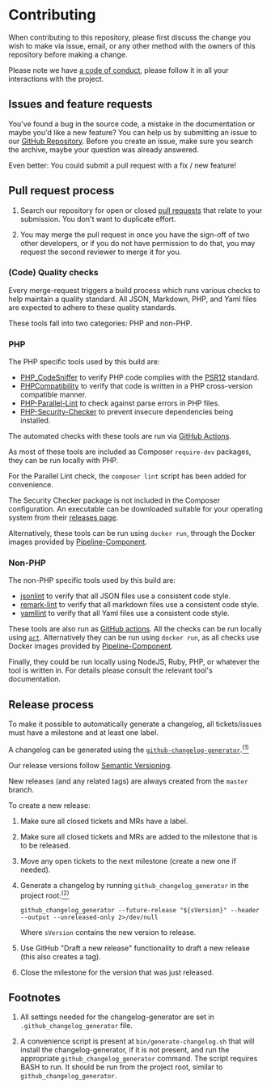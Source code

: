 # Contributing

When contributing to this repository, please first discuss the change you wish
to make via issue, email, or any other method with the owners of this repository
before making a change.

Please note we have [a code of conduct][], please follow it in all your interactions
with the project.

[a code of conduct]: https://github.com/Dealerdirect/phpcodesniffer-composer-installer/blob/master/CODE_OF_CONDUCT.md

## Issues and feature requests

You've found a bug in the source code, a mistake in the documentation or maybe
you'd like a new feature? You can help us by submitting an issue to our
[GitHub Repository][github]. Before you create an issue, make sure you search
the archive, maybe your question was already answered.

Even better: You could submit a pull request with a fix / new feature!

## Pull request process

1. Search our repository for open or closed [pull requests][prs] that relate
   to your submission. You don't want to duplicate effort.

2. You may merge the pull request in once you have the sign-off of two other
   developers, or if you do not have permission to do that, you may request
   the second reviewer to merge it for you.

### (Code) Quality checks

Every merge-request triggers a build process which runs various checks to help
maintain a quality standard. All JSON, Markdown, PHP, and Yaml files are 
expected to adhere to these quality standards.

These tools fall into two categories: PHP and non-PHP.

### PHP 

The PHP specific tools used by this build are:

- [PHP_CodeSniffer][] to verify PHP code complies with the [PSR12][] standard.
- [PHPCompatibility][] to verify that code is written in a PHP cross-version compatible manner.
- [PHP-Parallel-Lint][] to check against parse errors in PHP files.
- [PHP-Security-Checker][] to prevent insecure dependencies being installed.

The automated checks with these tools are run via [GitHub Actions][].

As most of these tools are included as Composer `require-dev` packages, they can be
run locally with PHP.

For the Parallel Lint check, the `composer lint` script has been added for convenience.

The Security Checker package is not included in the Composer configuration. An executable
can be downloaded suitable for your operating system from their [releases page][].

Alternatively, these tools can be run using `docker run`, through the Docker
images provided by [Pipeline-Component][].

[PHP_CodeSniffer]: https://github.com/squizlabs/PHP_CodeSniffer
[PHPCompatibility]: https://github.com/PHPCompatibility/PHPCompatibility
[PHP-Parallel-Lint]: https://github.com/php-parallel-lint/PHP-Parallel-Lint
[PHP-Security-Checker]: https://github.com/fabpot/local-php-security-checker
[PSR12]: https://www.php-fig.org/psr/psr-12/
[releases page]: https://github.com/fabpot/local-php-security-checker/releases/

### Non-PHP

The non-PHP specific tools used by this build are:

- [jsonlint][] to verify that all JSON files use a consistent code style.
- [remark-lint][] to verify that all markdown files use a consistent code style.
- [yamllint][] to verify that all Yaml files use a consistent code style.

These tools are also run as [GitHub actions][].
All the checks can be run locally using [`act`][].
Alternatively they can be run using `docker run`, as all checks use Docker 
images provided by [Pipeline-Component][].

Finally, they could be run locally using NodeJS, Ruby, PHP, or whatever the tool
is written in. For details please consult the relevant tool's documentation.

[jsonlint]: https://www.npmjs.com/package/jsonlint
[remark-lint]: https://www.npmjs.com/package/remark-lint
[yamllint]: https://yamllint.readthedocs.io/en/stable/
[`act`]: https://github.com/nektos/act

## Release process

To make it possible to automatically generate a changelog, all tickets/issues must have a milestone and at least one label.

A changelog can be generated using the [`github-changelog-generator`][github-changelog-generator].[<sup>(1)</sup>](#footnotes)

Our release versions follow [Semantic Versioning][semver].

New releases (and any related tags) are always created from the `master` branch.

To create a new release:

1. Make sure all closed tickets and MRs have a label.

2. Make sure all closed tickets and MRs are added to the milestone that is to be released.

3. Move any open tickets to the next milestone (create a new one if needed).

4. Generate a changelog by running `github_changelog_generator` in the project root:[<sup>(2)</sup>](#footnotes)
   ```
   github_changelog_generator --future-release "${sVersion}" --header --output --unreleased-only 2>/dev/null
   ```
   Where `sVersion` contains the new version to release.

5. Use GitHub "Draft a new release" functionality to draft a new release (this also creates a tag).

6. Close the milestone for the version that was just released.

[github]: https://github.com/dealerdirect/phpcodesniffer-composer-installer/issues
[prs]: https://github.com/dealerdirect/phpcodesniffer-composer-installer/pulls
[GitHub Actions]: https://github.com/Dealerdirect/phpcodesniffer-composer-installer/actions
[Pipeline-Component]: https://pipeline-components.dev/

## Footnotes

1. All settings needed for the changelog-generator are set in `.github_changelog_generator` file.

2. A convenience script is present at `bin/generate-changelog.sh` that will install the changelog-generator, if it is not present, and run the appropriate `github_changelog_generator` command.
   The script requires BASH to run. It should be run from the project root, similar to `github_changelog_generator`.

[github-changelog-generator]: https://github.com/github-changelog-generator/github-changelog-generator/
[semver]: https://semver.org/
